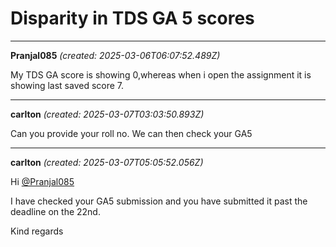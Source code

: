 # Disparity in TDS GA 5 scores

---
**Pranjal085** *(created: 2025-03-06T06:07:52.489Z)*

<p>My TDS GA score is showing 0,whereas when i open the assignment it is showing last saved score 7.</p>

---
**carlton** *(created: 2025-03-07T03:03:50.893Z)*

<p>Can you provide your roll no. We can then check your GA5</p>

---
**carlton** *(created: 2025-03-07T05:05:52.056Z)*

<p>Hi <a class="mention" href="/u/pranjal085">@Pranjal085</a></p>
<p>I have checked your GA5 submission and you have submitted it past the deadline on the 22nd.</p>
<p>Kind regards</p>
